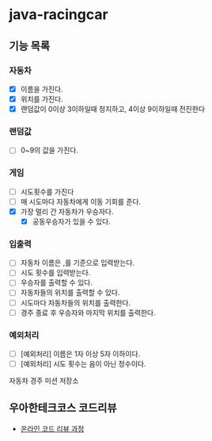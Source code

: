 # java-racingcar

## 기능 목록
### 자동차
- [x] 이름을 가진다.
- [x] 위치를 가진다.
- [x] 랜덤값이 0이상 3이하일때 정지하고, 4이상 9이하일때 전진한다

### 랜덤값
- [ ] 0~9의 값을 가진다.

### 게임
- [ ] 시도횟수를 가진다
- [ ] 매 시도마다 자동차에게 이동 기회를 준다.
- [x] 가장 멀리 간 자동차가 우승자다.
    - [x] 공동우승자가 있을 수 있다.

### 입출력
- [ ] 자동차 이름은 ,를 기준으로 입력받는다.
- [ ] 시도 횟수를 입력받는다.
- [ ] 우승자를 출력할 수 있다.
- [ ] 자동차들의 위치를 출력할 수 있다.
- [ ] 시도마다 자동차들의 위치를 출력한다.
- [ ] 경주 종료 후 우승자와 마지막 위치를 출력한다.

### 예외처리
- [ ] [예외처리] 이름은 1자 이상 5자 이하이다.
- [ ] [예외처리] 시도 횟수는 음이 아닌 정수이다.

자동차 경주 미션 저장소

## 우아한테크코스 코드리뷰

- [온라인 코드 리뷰 과정](https://github.com/woowacourse/woowacourse-docs/blob/master/maincourse/README.md)
